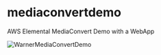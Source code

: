 # mediaconvertdemo
AWS Elemental MediaConvert Demo with a WebApp

![WarnerMediaConvertDemo](https://user-images.githubusercontent.com/73705375/102809306-83344000-43a0-11eb-9e13-ca9133fe6378.png)
